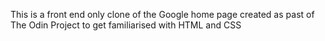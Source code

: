 This is a front end only clone of the Google home page created as past of The Odin Project to get familiarised with HTML and CSS
